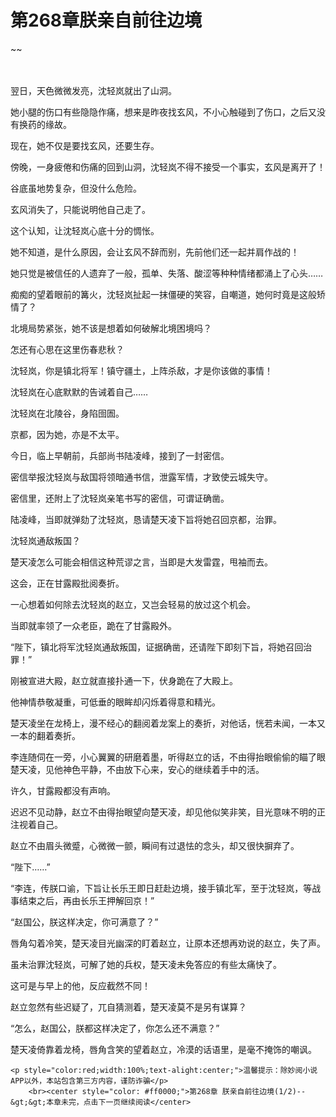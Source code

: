 # 第268章朕亲自前往边境
~~
    	    <p name="pagetop" href="javascript:void(0);" onclick="return false" style="line-height: 35px;padding: 10px;color: #333;"> </p><p>翌日，天色微微发亮，沈轻岚就出了山洞。</p><p>她小腿的伤口有些隐隐作痛，想来是昨夜找玄风，不小心触碰到了伤口，之后又没有换药的缘故。</p><p>现在，她不仅是要找玄风，还要生存。</p><p>傍晚，一身疲倦和伤痛的回到山洞，沈轻岚不得不接受一个事实，玄风是离开了！</p><p>谷底虽地势复杂，但没什么危险。</p><p>玄风消失了，只能说明他自己走了。</p><p>这个认知，让沈轻岚心底十分的惆怅。</p><p>她不知道，是什么原因，会让玄风不辞而别，先前他们还一起并肩作战的！</p><p>她只觉是被信任的人遗弃了一般，孤单、失落、酸涩等种种情绪都涌上了心头……</p><p>痴痴的望着眼前的篝火，沈轻岚扯起一抹僵硬的笑容，自嘲道，她何时竟是这般矫情了？</p><p>北境局势紧张，她不该是想着如何破解北境困境吗？</p><p>怎还有心思在这里伤春悲秋？</p><p>沈轻岚，你是镇北将军！镇守疆土，上阵杀敌，才是你该做的事情！</p><p>沈轻岚在心底默默的告诫着自己……</p><p>沈轻岚在北陵谷，身陷囹圄。</p><p>京都，因为她，亦是不太平。</p><p>今日，临上早朝前，兵部尚书陆凌峰，接到了一封密信。</p><p>密信举报沈轻岚与敌国将领暗通书信，泄露军情，才致使云城失守。</p><p>密信里，还附上了沈轻岚亲笔书写的密信，可谓证确凿。</p><p>陆凌峰，当即就弹劾了沈轻岚，恳请楚天凌下旨将她召回京都，治罪。</p><p>沈轻岚通敌叛国？</p><p>楚天凌怎么可能会相信这种荒谬之言，当即是大发雷霆，甩袖而去。</p><p>这会，正在甘露殿批阅奏折。</p><p>一心想着如何除去沈轻岚的赵立，又岂会轻易的放过这个机会。</p><p>当即就率领了一众老臣，跪在了甘露殿外。</p><p>“陛下，镇北将军沈轻岚通敌叛国，证据确凿，还请陛下即刻下旨，将她召回治罪！”</p><p>刚被宣进大殿，赵立就直接扑通一下，伏身跪在了大殿上。</p><p>他神情恭敬凝重，可低垂的眼眸却闪烁着得意和精光。</p><p>楚天凌坐在龙椅上，漫不经心的翻阅着龙案上的奏折，对他话，恍若未闻，一本又一本的翻着奏折。</p><p>李连随伺在一旁，小心翼翼的研磨着墨，听得赵立的话，不由得抬眼偷偷的瞄了眼楚天凌，见他神色平静，不由放下心来，安心的继续着手中的活。</p><p>许久，甘露殿都没有声响。</p><p>迟迟不见动静，赵立不由得抬眼望向楚天凌，却见他似笑非笑，目光意味不明的正注视着自己。</p><p>赵立不由眉头微蹙，心微微一颤，瞬间有过退怯的念头，却又很快摒弃了。</p><p>“陛下……”</p><p>“李连，传朕口谕，下旨让长乐王即日赶赴边境，接手镇北军，至于沈轻岚，等战事结束之后，再由长乐王押解回京！”</p><p>“赵国公，朕这样决定，你可满意了？”</p><p>唇角勾着冷笑，楚天凌目光幽深的盯着赵立，让原本还想再劝说的赵立，失了声。</p><p>虽未治罪沈轻岚，可解了她的兵权，楚天凌未免答应的有些太痛快了。</p><p>这可是与早上的他，反应截然不同！</p><p>赵立忽然有些迟疑了，兀自猜测着，楚天凌莫不是另有谋算？</p><p>“怎么，赵国公，朕都这样决定了，你怎么还不满意？”</p><p>楚天凌倚靠着龙椅，唇角含笑的望着赵立，冷漠的话语里，是毫不掩饰的嘲讽。</p>
    	
   	<p style="color:red;width:100%;text-alight:center;">温馨提示：除妙阅小说APP以外，本站包含第三方内容，谨防诈骗</p>
    	<br><center style="color: #ff0000;">第268章 朕亲自前往边境(1/2)--&gt;&gt;本章未完，点击下一页继续阅读</center>
    	